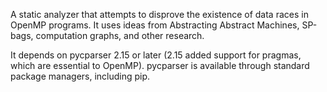 A static analyzer that attempts to disprove the existence of data races in OpenMP programs. It uses ideas from Abstracting Abstract Machines, SP-bags, computation graphs, and other research.

It depends on pycparser 2.15 or later (2.15 added support for pragmas, which are essential to OpenMP). pycparser is available through standard package managers, including pip.
